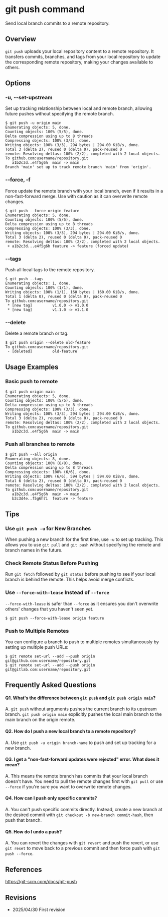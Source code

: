 # git push command

Send local branch commits to a remote repository.

## Overview

`git push` uploads your local repository content to a remote repository. It transfers commits, branches, and tags from your local repository to update the corresponding remote repository, making your changes available to others.

## Options

### **-u, --set-upstream**

Set up tracking relationship between local and remote branch, allowing future pushes without specifying the remote branch.

```console
$ git push -u origin main
Enumerating objects: 5, done.
Counting objects: 100% (5/5), done.
Delta compression using up to 8 threads
Compressing objects: 100% (3/3), done.
Writing objects: 100% (3/3), 294 bytes | 294.00 KiB/s, done.
Total 3 (delta 2), reused 0 (delta 0), pack-reused 0
remote: Resolving deltas: 100% (2/2), completed with 2 local objects.
To github.com:username/repository.git
   a1b2c3d..e4f5g6h  main -> main
Branch 'main' set up to track remote branch 'main' from 'origin'.
```

### **--force, -f**

Force update the remote branch with your local branch, even if it results in a non-fast-forward merge. Use with caution as it can overwrite remote changes.

```console
$ git push --force origin feature
Enumerating objects: 5, done.
Counting objects: 100% (5/5), done.
Delta compression using up to 8 threads
Compressing objects: 100% (3/3), done.
Writing objects: 100% (3/3), 294 bytes | 294.00 KiB/s, done.
Total 3 (delta 2), reused 0 (delta 0), pack-reused 0
remote: Resolving deltas: 100% (2/2), completed with 2 local objects.
 + a1b2c3d...e4f5g6h feature -> feature (forced update)
```

### **--tags**

Push all local tags to the remote repository.

```console
$ git push --tags
Enumerating objects: 1, done.
Counting objects: 100% (1/1), done.
Writing objects: 100% (1/1), 160 bytes | 160.00 KiB/s, done.
Total 1 (delta 0), reused 0 (delta 0), pack-reused 0
To github.com:username/repository.git
 * [new tag]         v1.0.0 -> v1.0.0
 * [new tag]         v1.1.0 -> v1.1.0
```

### **--delete**

Delete a remote branch or tag.

```console
$ git push origin --delete old-feature
To github.com:username/repository.git
 - [deleted]         old-feature
```

## Usage Examples

### Basic push to remote

```console
$ git push origin main
Enumerating objects: 5, done.
Counting objects: 100% (5/5), done.
Delta compression using up to 8 threads
Compressing objects: 100% (3/3), done.
Writing objects: 100% (3/3), 294 bytes | 294.00 KiB/s, done.
Total 3 (delta 2), reused 0 (delta 0), pack-reused 0
remote: Resolving deltas: 100% (2/2), completed with 2 local objects.
To github.com:username/repository.git
   a1b2c3d..e4f5g6h  main -> main
```

### Push all branches to remote

```console
$ git push --all origin
Enumerating objects: 8, done.
Counting objects: 100% (8/8), done.
Delta compression using up to 8 threads
Compressing objects: 100% (6/6), done.
Writing objects: 100% (6/6), 594 bytes | 594.00 KiB/s, done.
Total 6 (delta 2), reused 0 (delta 0), pack-reused 0
remote: Resolving deltas: 100% (2/2), completed with 2 local objects.
To github.com:username/repository.git
   a1b2c3d..e4f5g6h  main -> main
   b2c3d4e..f5g6h7i  feature -> feature
```

## Tips

### Use `git push -u` for New Branches

When pushing a new branch for the first time, use `-u` to set up tracking. This allows you to use `git pull` and `git push` without specifying the remote and branch names in the future.

### Check Remote Status Before Pushing

Run `git fetch` followed by `git status` before pushing to see if your local branch is behind the remote. This helps avoid merge conflicts.

### Use `--force-with-lease` Instead of `--force`

`--force-with-lease` is safer than `--force` as it ensures you don't overwrite others' changes that you haven't seen yet.

```console
$ git push --force-with-lease origin feature
```

### Push to Multiple Remotes

You can configure a branch to push to multiple remotes simultaneously by setting up multiple push URLs:

```console
$ git remote set-url --add --push origin git@github.com:username/repository.git
$ git remote set-url --add --push origin git@gitlab.com:username/repository.git
```

## Frequently Asked Questions

#### Q1. What's the difference between `git push` and `git push origin main`?
A. `git push` without arguments pushes the current branch to its upstream branch. `git push origin main` explicitly pushes the local main branch to the main branch on the origin remote.

#### Q2. How do I push a new local branch to a remote repository?
A. Use `git push -u origin branch-name` to push and set up tracking for a new branch.

#### Q3. I get a "non-fast-forward updates were rejected" error. What does it mean?
A. This means the remote branch has commits that your local branch doesn't have. You need to pull the remote changes first with `git pull` or use `--force` if you're sure you want to overwrite remote changes.

#### Q4. How can I push only specific commits?
A. You can't push specific commits directly. Instead, create a new branch at the desired commit with `git checkout -b new-branch commit-hash`, then push that branch.

#### Q5. How do I undo a push?
A. You can revert the changes with `git revert` and push the revert, or use `git reset` to move back to a previous commit and then force push with `git push --force`.

## References

https://git-scm.com/docs/git-push

## Revisions

- 2025/04/30 First revision